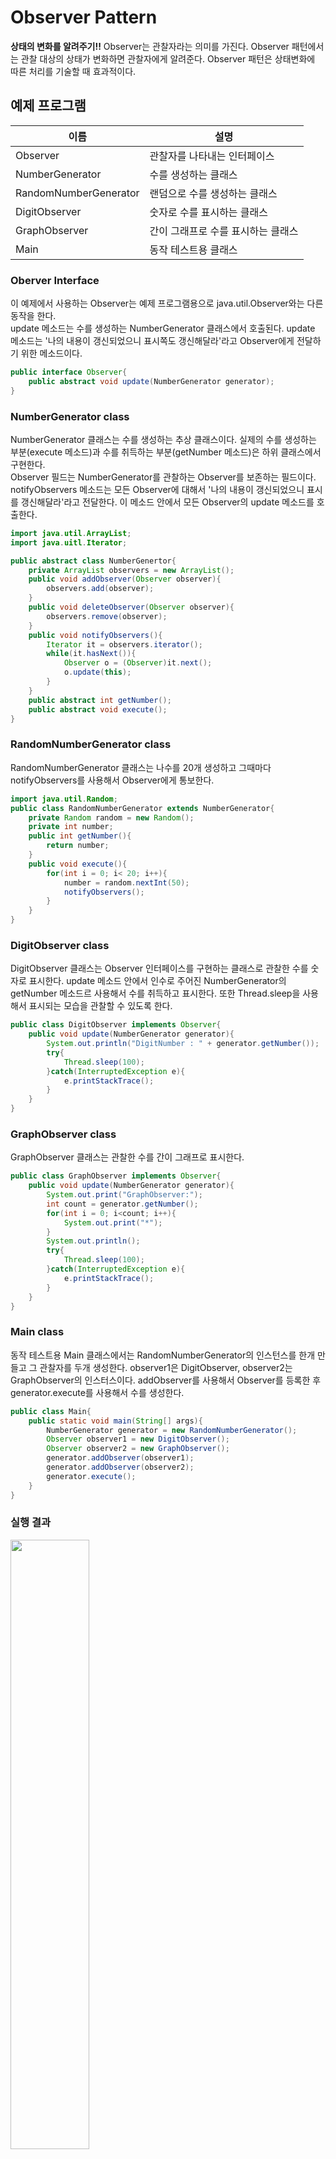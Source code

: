 # Observer Pattern

**상태의 변화를 알려주기!!** Observer는 관찰자라는 의미를 가진다. Observer 패턴에서는 관찰 대상의 상태가 변화하면 관찰자에게 알려준다. Observer 패턴은 상태변화에 따른 처리를 기술할 때 효과적이다.

## 예제 프로그램
|이름|설명|
|---|--|
|Observer|관찰자를 나타내는 인터페이스|
|NumberGenerator|수를 생성하는 클래스|
|RandomNumberGenerator|랜덤으로 수를 생성하는 클래스|
|DigitObserver|숫자로 수를 표시하는 클래스|
|GraphObserver|간이 그래프로 수를 표시하는 클래스|
|Main|동작 테스트용 클래스|

### Oberver Interface
이 예제에서 사용하는 Observer는 예제 프로그램용으로 java.util.Observer와는 다른 동작을 한다.  
update 메소드는 수를 생성하는 NumberGenerator 클래스에서 호출된다. update 메소드는 '나의 내용이 갱신되었으니 표시쪽도 갱신해달라'라고 Observer에게 전달하기 위한 메소드이다.

```java
public interface Observer{
    public abstract void update(NumberGenerator generator);
}
```

### NumberGenerator class
NumberGenerator 클래스는 수를 생성하는 추상 클래스이다. 실제의 수를 생성하는 부분(execute 메소드)과 수를 취득하는 부분(getNumber 메소드)은 하위 클래스에서 구현한다.  
Observer 필드는 NumberGenerator를 관찰하는 Observer를 보존하는 필드이다.  
notifyObservers 메소드는 모든 Observer에 대해서 '나의 내용이 갱신되었으니 표시를 갱신해달라'라고 전달한다. 이 메소드 안에서 모든 Observer의 update 메소드를 호출한다.

```java
import java.util.ArrayList;
import java.uitl.Iterator;

public abstract class NumberGenertor{
    private ArrayList observers = new ArrayList();
    public void addObserver(Observer observer){
        observers.add(observer);
    }
    public void deleteObserver(Observer observer){
        observers.remove(observer);
    }
    public void notifyObservers(){
        Iterator it = observers.iterator();
        while(it.hasNext()){
            Observer o = (Observer)it.next();
            o.update(this);
        }
    }
    public abstract int getNumber();
    public abstract void execute();
}
```

### RandomNumberGenerator class
RandomNumberGenerator 클래스는 나수를 20개 생성하고 그때마다 notifyObservers를 사용해서 Observer에게 통보한다.
```java
import java.util.Random;
public class RandomNumberGenerator extends NumberGenerator{
    private Random random = new Random();
    private int number;
    public int getNumber(){
        return number;
    }
    public void execute(){
        for(int i = 0; i< 20; i++){
            number = random.nextInt(50);
            notifyObservers();
        }
    }
}
```

### DigitObserver class
DigitObserver 클래스는 Observer 인터페이스를 구현하는 클래스로 관찰한 수를 숫자로 표시한다. update 메소드 안에서 인수로 주어진 NumberGenerator의 getNumber 메소드르 사용해서 수를 취득하고 표시한다. 또한 Thread.sleep을 사용해서 표시되는 모습을 관찰할 수 있도록 한다.

```java
public class DigitObserver implements Observer{
    public void update(NumberGenerator generator){
        System.out.println("DigitNumber : " + generator.getNumber());
        try{
            Thread.sleep(100);
        }catch(InterruptedException e){
            e.printStackTrace();
        }
    }
}
```

### GraphObserver class
GraphObserver 클래스는 관찰한 수를 간이 그래프로 표시한다.

```java
public class GraphObserver implements Observer{
    public void update(NumberGenerator generator){
        System.out.print("GraphObserver:");
        int count = generator.getNumber();
        for(int i = 0; i<count; i++){
            System.out.print("*");
        }
        System.out.println();
        try{
            Thread.sleep(100);
        }catch(InterruptedException e){
            e.printStackTrace();
        }
    }
}
```

### Main class
동작 테스트용 Main 클래스에서는 RandomNumberGenerator의 인스턴스를 한개 만들고 그 관찰자를 두개 생성한다. observer1은 DigitObserver, observer2는 GraphObserver의 인스터스이다. addObserver를 사용해서 Observer를 등록한 후 generator.execute를 사용해서 수를 생성한다.

```java
public class Main{
    public static void main(String[] args){
        NumberGenerator generator = new RandomNumberGenerator();
        Observer observer1 = new DigitObserver();
        Observer observer2 = new GraphObserver();
        generator.addObserver(observer1);
        generator.addObserver(observer2);
        generator.execute();
    }
}
```

### 실행 결과
<img src="https://user-images.githubusercontent.com/24540286/132610722-97de9bc1-1900-4bdf-a23b-8452147afce0.png" width=50%>


## Observer 패턴의 역할

### Subject(관찰 대상자)의 역할
Subject는 '관찰되는 대상'을 나타낸다. Subject 역할은 관찰자인 Observer 역할을 등록하는 메소드와 삭제하는 메소드를 가지고 있다. 예제 프로그램에서 NumberGenerator가 이 역할을 수행한다.

### ConcreteSubject (구체적인 관찰 대상자)의 역할
ConcreteSubject 는 구체적으로 '관찰되는 대상'을 표현한다. 상태가 변화하면 등록되어 있는 Observer에게 전달한다. 예제 프로그램에서 RandomNumberGenerator가 이 역할을 수행한다.

### Observer(관찰자)의 역할
Observer는 Subject로부터 '상태가 변했다'라고 전달받는 역할을 한다. 이를 위한 메소드는 update이며 예제 프로그램에서 Observer 인터페이스가 이 역할을 수행한다.

### ConcreteObserver(구체적인 관찰자)의 역할
ConcreteObserver는 Observer의 구현체로 update 메소드가 호출되면 그 메소드 안에서 Subject의 현재 상태를 취득한다. 예제 프로그램에서 DigitObserver와 GraphObserver가 이 역할을 수행한다.

## 교환의 가능성
디자인 패턴의 목적 중의 하나는 클래스를 재이용 가능한 **부품**으로 만드는 것이다. Observer 패턴에서는 상태를 가지고 있는 ConcreteSubject와 상태변화를 전달 받는 ConcreteObserver가 존재한다. 그리고 이 두가지를 연결하는것이 인터페이스인 Subject와 Observer이다.  
RandomNumberGenerator 클래스는 현재 자신을 관찰하고 있는 것이 DigitOberver인지 GraphObserver인지 몰라도 상관없다. 그러나 그 observer들이 Observer 인터페이스를 구현하고 있다는 것은 확실히 알고 있다.  
또한 DigitObserver 클래스는 자신이 관찰하고 있는 것이 RandomNumberGenerator인지 다른 XXXNumberGenerator인지 신경 쓰지 않는다. 단지 NumberGenerator의 하위 클래스이고 getNumber 메소드를 가지고 있다는 것은 확실히 알고 있다.  
이러한 구현 방식은 디자인 패턴에서 자주 사용된다.
- 추상 클래스나 인터페이스를 사용해서 구상 클래스로부터 추상 메소드를 분리한다.
- 인수로 인스턴스를 전달할 때, 필드에서 인스터스를 저장할 때에는 구상 클래스의 형태로 하지않고 추상 클래스나 인터페이스의 형태로 한다.
  
이와 같이 구현하면 구상 클래스의 부분을 쉽게 교환할 수 있다.

## Observer의 순서
Subject에는 복수개의 Observer가 등록되어 있다. 예제 프로그램의 경우 notifyObservers 메소드에서는 먼저 등록한 Observer의 메소드가 먼저 호출된다. Observer 패턴을 설계할 경우에는 update 메소드가 호출되는 순서가 변해도 문제가 일어나서는 안된다. 원래 각 클래스의 톡립성이 보장되면 의존성의 혼랑은 발생하지 않는다. 그러나 다음같은 상황에서는 주의해야 한다.  

-  Observer의 행위가 Subject에 영향을 미칠때

예제 프로그램에서는 RandomNumberGenerator가 자신 안에서 데이터를 생성하고 update 메소드를 호출한다. 그러나 Subject가 update 메소드를 호출할때 Observer가 호출을 요청하는 경우도 있다. 이럴 경우 다음과 같은 루프가 발생할 수 있다.
> Subject의 상태 변화 -> Observer에게 전달 -> Observer가 Subject의 메소드를 호출 -> 이것에 의해 Subject의 상태가 변화 -> Observer에게 전달.....

## '관찰'하기보단 '전달'받길 기다린다
observer는 '관찰자'라는 의미이지만 실제로 Observer 패턴은 Subject로부터 상태 변화를 전달받는 것을 수동적으로 기다리고 있다. 이러한 패턴은 **Publish-Subscribe** 패턴이라고 한다. 

## Model/View/Controller MVC
MVC 안의 Model과 View의 관계는 Observer 패턴의 Subject와 Observer 역할에 대응한다. Model은 '표시 형식에 의존하지 않는 내부 모델'을 조작하는 부분이고 View는 Model이 '어떻게 보일 것인지'를 관리하는 부분이다. 일반적으로 하나의 Model에 여러개의 View가 대응한다. 

